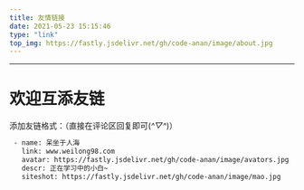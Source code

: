 ```yaml
---
title: 友情链接
date: 2021-05-23 15:15:46
type: "link"
top_img: https://fastly.jsdelivr.net/gh/code-anan/image/about.jpg
---
```

----------
# 欢迎互添友链
添加友链格式：（直接在评论区回复即可(*^▽^*)）
``` bash
 - name: 呆坐于人海
   link: www.weilong98.com
   avatar: https://fastly.jsdelivr.net/gh/code-anan/image/avators.jpg
   descr: 正在学习中的小白~
   siteshot: https://fastly.jsdelivr.net/gh/code-anan/image/mao.jpg

```